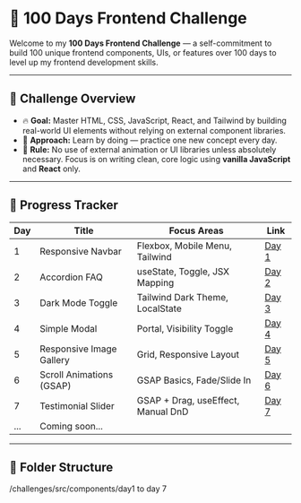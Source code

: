 # 💯 100 Days Frontend Challenge

Welcome to my **100 Days Frontend Challenge** — a self-commitment to build 100 unique frontend components, UIs, or features over 100 days to level up my frontend development skills.

---

## 📌 Challenge Overview

- 🔥 **Goal:** Master HTML, CSS, JavaScript, React, and Tailwind by building real-world UI elements without relying on external component libraries.
- 🧠 **Approach:** Learn by doing — practice one new concept every day.
- 🚫 **Rule:** No use of external animation or UI libraries unless absolutely necessary. Focus is on writing clean, core logic using **vanilla JavaScript** and **React** only.

---

## 📆 Progress Tracker

| Day | Title                      | Focus Areas                      | Link                           |
|-----|----------------------------|----------------------------------|--------------------------------|
| 1   | Responsive Navbar          | Flexbox, Mobile Menu, Tailwind   | [Day 1](./Day_01)              |
| 2   | Accordion FAQ              | useState, Toggle, JSX Mapping    | [Day 2](./Day_02)              |
| 3   | Dark Mode Toggle           | Tailwind Dark Theme, LocalState  | [Day 3](./Day_03)              |
| 4   | Simple Modal               | Portal, Visibility Toggle        | [Day 4](./Day_04)              |
| 5   | Responsive Image Gallery   | Grid, Responsive Layout          | [Day 5](./Day_05)              |
| 6   | Scroll Animations (GSAP)   | GSAP Basics, Fade/Slide In       | [Day 6](./Day_06)              |
| 7   | Testimonial Slider         | GSAP + Drag, useEffect, Manual DnD | [Day 7](./Day_07)           |
| ... | Coming soon...             |                                  |                                |

---

## 📁 Folder Structure

/challenges/src/components/day1 to day 7